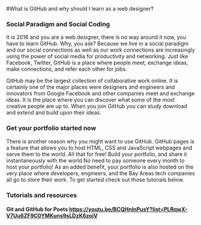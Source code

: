 #What is GitHub and why should I learn as a web designer?
  
### Social Paradigm and Social Coding

It is 2016 and you are a web designer, there is no way around it now, you have to learn GitHub. Why, you ask? Because we live in a social paradigm and our social connections as well as our work connections are increasingly using the power of social media for productivity and networking. Just like Facebook, Twitter, GitHub is a place where people meet, exchange ideas, make connections, and refer each other for jobs.

GitHub may be the largest collection of collaborative work online. It is certainly one of the major places were designers and engineers and innovators from Google Facebook and other companies meet and exchange ideas. It is the place where you can discover what some of the most creative people are up to. When you join GitHub you can study download and extend and build upon their ideas.

### Get your portfolio started now

There is another reason why you might want to use GitHub. GitHub pages is a feature that allows you to host HTML, CSS and JavaScript webpages and serve them to the world. All that for free!  Build your portfolio, and share it instantaneously with the world.No need to pay someone every month to host your portfolio! As an added benefit, your portfolio is also hosted on the very place where developers, engineers, and the Bay Areas tech companies all go to store their work. To get started check out those tutorials below.

### Tutorials and resources
  
#### Git and GitHub for Poets https://youtu.be/BCQHnlnPusY?list=PLRqwX-V7Uu6ZF9C0YMKuns9sLDzK6zoiV
  
